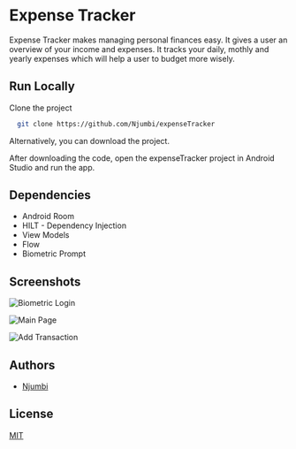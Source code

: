
# Expense Tracker

Expense Tracker makes managing personal finances easy. It gives a user an overview of your income and expenses. It tracks your daily, mothly and yearly expenses which will help a user to budget more wisely.


## Run Locally

Clone the project

```bash
  git clone https://github.com/Njumbi/expenseTracker
```

Alternatively, you can download the project.

After downloading the code, open the expenseTracker project in Android Studio and run the app.




## Dependencies

- Android Room
- HILT - Dependency Injection
- View Models
- Flow
- Biometric Prompt




## Screenshots

![Biometric Login](https://github.com/Njumbi/expenseTracker/blob/master/app/src/main/res/drawable/login.png)

![Main Page](https://github.com/Njumbi/expenseTracker/blob/master/app/src/main/res/drawable/main.png)

![Add Transaction](https://github.com/Njumbi/expenseTracker/blob/master/app/src/main/res/drawable/add_transaction.png)
## Authors

- [Njumbi](https://github.com/Njumbi)


## License

[MIT](https://choosealicense.com/licenses/mit/)

